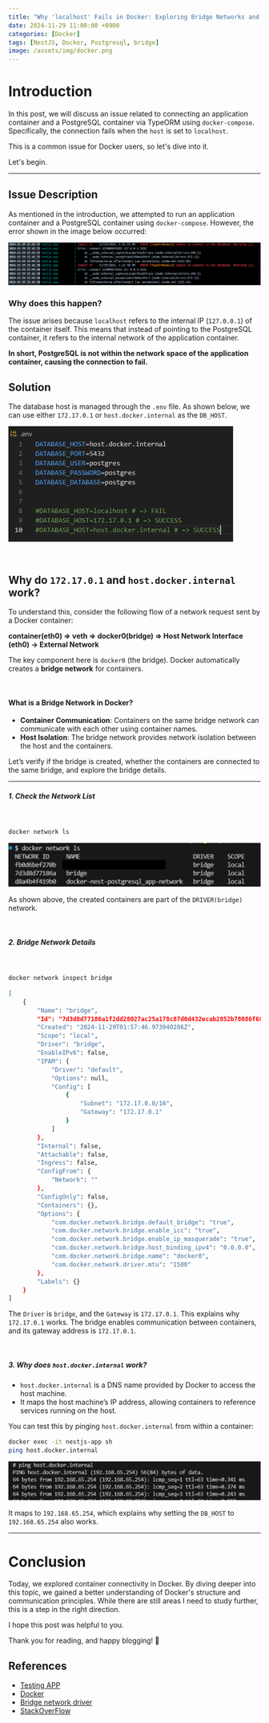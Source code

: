 ```yaml
---
title: "Why 'localhost' Fails in Docker: Exploring Bridge Networks and Solutions"
date: 2024-11-29 11:00:00 +0900
categories: [Docker]
tags: [NestJS, Docker, Postgresql, bridge]
image: /assets/img/docker.png
---
```



# Introduction

In this post, we will discuss an issue related to connecting an application container and a PostgreSQL container via TypeORM using `docker-compose`. Specifically, the connection fails when the `host` is set to `localhost`. 

This is a common issue for Docker users, so let's dive into it.

Let's begin.

---

## Issue Description

As mentioned in the introduction, we attempted to run an application container and a PostgreSQL container using `docker-compose`. However, the error shown in the image below occurred:

![1](/assets/img/posts/24.11/241129_01.png)

### Why does this happen?

The issue arises because `localhost` refers to the internal IP (`127.0.0.1`) of the container itself. This means that instead of pointing to the PostgreSQL container, it refers to the internal network of the application container.

**In short, PostgreSQL is not within the network space of the application container, causing the connection to fail.**

## Solution

The database host is managed through the `.env` file. As shown below, we can use either `172.17.0.1` or `host.docker.internal` as the `DB_HOST`.

![2](/assets/img/posts/24.11/241129_02.png)

<br />

## Why do `172.17.0.1` and `host.docker.internal` work?

To understand this, consider the following flow of a network request sent by a Docker container:

**container(eth0) => veth => docker0(bridge) => Host Network Interface (eth0) → External Network**

The key component here is `docker0` (the bridge). Docker automatically creates a **bridge network** for containers.

<br />

#### What is a Bridge Network in Docker?

- **Container Communication**: Containers on the same bridge network can communicate with each other using container names.
- **Host Isolation**: The bridge network provides network isolation between the host and the containers.

Let’s verify if the bridge is created, whether the containers are connected to the same bridge, and explore the bridge details.

---

##### 1. Check the Network List

<br />

```bash
docker network ls
```
![3](/assets/img/posts/24.11/241129_03.png)

As shown above, the created containers are part of the `DRIVER(bridge)` network.

<br />

##### 2. Bridge Network Details

<br />

```bash
docker network inspect bridge
```

```sh
[
    {
        "Name": "bridge",
        "Id": "7d3d8d77186a1f2dd28027ac25a178c87d0d432ecab2852b78086f68b6301696",
        "Created": "2024-11-29T01:57:46.973940286Z",
        "Scope": "local",
        "Driver": "bridge",
        "EnableIPv6": false,
        "IPAM": {
            "Driver": "default",
            "Options": null,
            "Config": [
                {
                    "Subnet": "172.17.0.0/16",
                    "Gateway": "172.17.0.1"
                }
            ]
        },
        "Internal": false,
        "Attachable": false,
        "Ingress": false,
        "ConfigFrom": {
            "Network": ""
        },
        "ConfigOnly": false,
        "Containers": {},
        "Options": {
            "com.docker.network.bridge.default_bridge": "true",
            "com.docker.network.bridge.enable_icc": "true",
            "com.docker.network.bridge.enable_ip_masquerade": "true",
            "com.docker.network.bridge.host_binding_ipv4": "0.0.0.0",
            "com.docker.network.bridge.name": "docker0",
            "com.docker.network.driver.mtu": "1500"
        },
        "Labels": {}
    }
]
```

The `Driver` is `bridge`, and the `Gateway` is `172.17.0.1`. This explains why `172.17.0.1` works. The bridge enables communication between containers, and its gateway address is `172.17.0.1`.

<br />

##### 3. Why does `host.docker.internal` work?

- `host.docker.internal` is a DNS name provided by Docker to access the host machine.
- It maps the host machine’s IP address, allowing containers to reference services running on the host.

You can test this by pinging `host.docker.internal` from within a container:

```bash
docker exec -it nestjs-app sh
ping host.docker.internal
```

![4](/assets/img/posts/24.11/241129_04.png)

It maps to `192.168.65.254`, which explains why setting the `DB_HOST` to `192.168.65.254` also works.

---

# Conclusion

Today, we explored container connectivity in Docker. By diving deeper into this topic, we gained a better understanding of Docker's structure and communication principles. While there are still areas I need to study further, this is a step in the right direction.

I hope this post was helpful to you.

Thank you for reading, and happy blogging! 🚀

## References

- [Testing APP](https://github.com/hoonapps/Docker-bridge)
- [Docker](https://www.docker.com/)
- [Bridge network driver](https://docs.docker.com/engine/network/drivers/bridge/)
- [StackOverFlow](https://stackoverflow.com/questions/48546124/what-is-the-linux-equivalent-of-host-docker-internal)



<!-- In this post, 
docker-compose에서 애플리케이션 앱 컨테이너와 postgresql 컨테이너를 올리고 두개를 Typeorm 모듈을 통해 연결했는데 
host를 localhost로 연결했을때 실패한 이슈에 대해서 얘기하고자 합니다.

도커를 사용하는 사람들은 한번쯤은 겪어본 이슈일것 같아서 자세하게 파헤쳐 보겠습니다.

그럼 시작합니다.

---

## 이슈 내용

소개글에 있듯이 docker-compose를 통해서 도커에 애플리케이션 앱 컨테이너와 PostgreSQL 컨테이너를 올렸는데
이미지와 같은 에러가 났다.

![1](/assets/img/posts/24.11/241129_01.png)

### 왜 안될까?

당연하게도 localhost는 컨테이너 내부 IP (127.0.0.1)를 가리키므로 PostgreSQL 컨테이너가 아닌 애플리케이션 컨테이너의 내부 네트워크를 참조하기 때문이다.

**즉 PostgreSQL은 애플리케이션 컨테이너의 네트워크 공간에 없으므로 연결 실패.**

## 해결 방법

.env 파일에서 db host를 관리하는데

![2](/assets/img/posts/24.11/241129_02.png)

위 이미지처럼
DB_HOST에 172.17.0.1 과 host.docker.internal을 사용하면 된다.

<br />

## 172.17.0.1 과 host.docker.internal 은 왜 될까?

위에 이유를 알기 위해 앞서 도커 컨테이너가 네트워크 요청을 보내게 되면

**container(eth0) => veth => docker0(bridge) => Host Network Interface (eth0) → External Network**

이런 flow로 진행이돼

여기서 우리가 집중해야 되는곳은

docker0(bridge)야 도커는 기본적으로 컨테이터에서 **bridge** 네트워크가 자동적으로 생성이 돼

<br />

#### What is Bridge Network in Docker

- 컨테이너 간 통신: 같은 브리지 네트워크에 있는 컨테이너들은 컨테이너 이름을 통해 통신할 수 있습니다.
- 호스트 격리: 브리지 네트워크는 컨테이너와 호스트 간의 네트워크 격리를 제공합니다.

그럼 실제로 bridge가 생성이 됐는지 컨테이너들이 같은 bridge에 연결되어 있는지 확인해보고 bridge 상세 정보를 봐보자

---
<br />

##### 1. 네트워크 목록 확인하기
<br />

```bash
docker network ls
```
![3](/assets/img/posts/24.11/241129_03.png)

위 처럼 내가 만든 컨테이너가 DRIVER(bridge)에 들어가 있는것을 확인 할 수 있어

<br />

##### 2. Bridge 네트워크 상세 정보
<br />
```bash
docker network inspect bridge
```

```sh
[
    {
        "Name": "bridge",
        "Id": "7d3d8d77186a1f2dd28027ac25a178c87d0d432ecab2852b78086f68b6301696",
        "Created": "2024-11-29T01:57:46.973940286Z",
        "Scope": "local",
        "Driver": "bridge",
        "EnableIPv6": false,
        "IPAM": {
            "Driver": "default",
            "Options": null,
            "Config": [
                {
                    "Subnet": "172.17.0.0/16",
                    "Gateway": "172.17.0.1"
                }
            ]
        },
        "Internal": false,
        "Attachable": false,
        "Ingress": false,
        "ConfigFrom": {
            "Network": ""
        },
        "ConfigOnly": false,
        "Containers": {},
        "Options": {
            "com.docker.network.bridge.default_bridge": "true",
            "com.docker.network.bridge.enable_icc": "true",
            "com.docker.network.bridge.enable_ip_masquerade": "true",
            "com.docker.network.bridge.host_binding_ipv4": "0.0.0.0",
            "com.docker.network.bridge.name": "docker0",
            "com.docker.network.driver.mtu": "1500"
        },
        "Labels": {}
    }
]
```

위에서 보면 Driver: bridge 이고 Gateway가 172.17.0.1 이야

그래서 우리가 localhost는 안됐는데 172.17.0.1가 되는 이유가 여기에 있어
앞에 bridge에 설명한것처럼 컨테이너간의 통신을 bridge가 가능하게 해주는데 bridge의 gateway 주소가 172.17.0.1 이였기때문에

database_host를 172.17.0.1로 설정했을때 가능했던 이유였어.

<br />

##### 3. `host.docker.internal`는 왜 될까?

- Docker가 호스트 머신에 대한 접근을 위해 제공한 DNS 이름.
- 호스트 머신에 서비스를 참조하려면 호스트의 IP 주소를 알아야 하는데 `host.docker.internal`은 이런 상황에서 사용자를 대신해 호스트 머신의 IP 주소를 자동으로 매핑해주는 역할을 합니다.

실제로 컨테이너 안에서 host.docker.internal로 핑을 날려보면

```bash
docker exec -it nestjs-app sh
ping host.docker.internal
```

![3](/assets/img/posts/24.11/241129_04.png)

192.168.65.254로 매핑 되서 보내지는걸 볼 수 있어

그래서 host.docker.internal 뿐만아니라 database_host를 192.168.65.254로 설정해도 정상적으로 연결이 되는걸 확인 할 수 있어

---

# Conclusion

오늘은 도커 컨테이너간의 연결에 대해서 글을 써봤는데 개발 할때는 그냥 지나갔던 부분을
조금이나마 자세하게 알아봐서 도커의 구조와 통신원리를 알 수 있었어
내가 틀린부분도 있고 아직 전체적인 구조를 자세하게 모르지만 더 공부해야지!
이 글을 보고 여러분도 도움이 됐으면 좋겠다

Thank you for reading, and happy blogging! 🚀

## References

- [Testing APP](https://github.com/hoonapps/Docker-bridge)
- [Docker](https://www.docker.com/)
- [Bridge network driver](https://docs.docker.com/engine/network/drivers/bridge/)
- [StackOverFlow](https://stackoverflow.com/questions/48546124/what-is-the-linux-equivalent-of-host-docker-internal) -->
